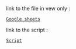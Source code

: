 link to the file in vew only :

[`Google sheets`](https://docs.google.com/spreadsheets/d/1ZvyJkhJ_UhJsZVH_8BraqFy8neDXZlPHi50cPi3NnJE/edit?usp=sharing)

link to the script :

[`Script`](https://github.com/Megapixel-code/macros_google_sheet/blob/main/calendrier%20MJC%202025/main.js)
